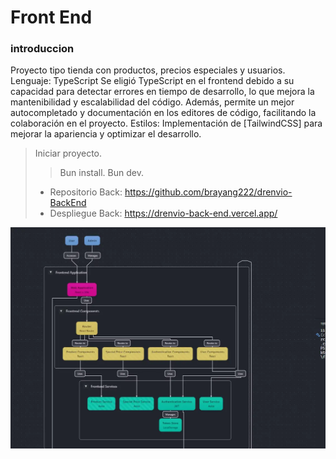 # Front End

### introduccion

Proyecto tipo tienda con productos, precios especiales y usuarios.
Lenguaje: TypeScript
Se eligió TypeScript en el frontend debido a su capacidad para detectar errores en tiempo de desarrollo, lo que mejora la mantenibilidad y escalabilidad del código. Además, permite un mejor autocompletado y documentación en los editores de código, facilitando la colaboración en el proyecto.
Estilos: Implementación de [TailwindCSS] para mejorar la apariencia y optimizar el desarrollo.

> Iniciar proyecto.
>
> > Bun install.
> > Bun dev.
>
> - Repositorio Back: https://github.com/brayang222/drenvio-BackEnd
> - Despliegue Back: https://drenvio-back-end.vercel.app/

![Estructura del Proyecto Frontend](src/assets/front-map.webp "Mapa de estructura del frontend")
